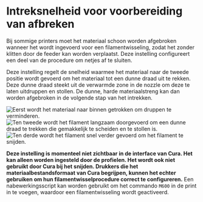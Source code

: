 Intreksnelheid voor voorbereiding van afbreken
====
Bij sommige printers moet het materiaal schoon worden afgebroken wanneer het wordt ingevoerd voor een filamentwisseling, zodat het zonder klitten door de feeder kan worden verplaatst. Deze instelling configureert een deel van de procedure om netjes af te sluiten.

Deze instelling regelt de snelheid waarmee het materiaal naar de tweede positie wordt gevoerd om het materiaal tot een dunne draad uit te rekken. Deze dunne draad steekt uit de verwarmde zone in de nozzle om deze te laten uitdruppen en stollen. De dunne, harde materiaalstreng kan dan worden afgebroken in de volgende stap van het intrekken.

![Eerst wordt het materiaal naar binnen getrokken om druppen te verminderen.](../../../articles/images/filament_switch_anti_ooze.svg)
![Ten tweede wordt het filament langzaam doorgevoerd om een dunne draad te trekken die gemakkelijk te scheiden en te stollen is.](../../../articles/images/filament_switch_break_preparation.svg)
![Ten derde wordt het filament snel verder gevoerd om het filament te snijden.](../../../articles/images/filament_switch_break.svg)

**Deze instelling is momenteel niet zichtbaar in de interface van Cura. Het kan alleen worden ingesteld door de profielen. Het wordt ook niet gebruikt door Cura bij het snijden. Drukkers die het materiaalbestandsformaat van Cura begrijpen, kunnen het echter gebruiken om hun filamentwisselprocedure correct te configureren.**
Een nabewerkingsscript kan worden gebruikt om het commando `M600` in de print in te voegen, waardoor een filamentwisseling wordt geactiveerd.